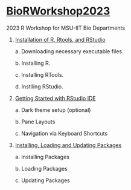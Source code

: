 # [BioRWorkshop2023](https://rvcuenca.github.io/BioRWorkshop2023/)
2023 R Workshop for MSU-IIT Bio Departments

1. [Installation of R, Rtools, and RStudio](https://rvcuenca.github.io/BioRWorkshop2023/Talk2023-BioRWorkshop-Part1.html)

   a.    Downloading necessary executable files.
   
   b.    Installing R.

   c.    Installing RTools.

   d.    Instlling RStudio.
   
   
2. [Getting Started with RStudio IDE](https://rvcuenca.github.io/BioRWorkshop2023/Talk2023-BioRWorkshop-Part2.html)

   a.    Dark theme setup (optional)
   
   b.    Pane Layouts
   
   c.    Navigation via Keyboard Shortcuts
   
3. [Installing, Loading and Updating Packages](https://rvcuenca.github.io/BioRWorkshop2023/Talk2023-BioRWorkshop-Part3.html)

   a.    Installing Packages
   
   b.    Loading Packages
   
   c.    Updating Packages

